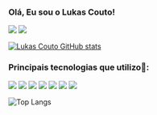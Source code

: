 ### Olá, Eu sou o Lukas Couto!
[![](https://img.shields.io/badge/website-000000?style=for-the-badge&logo=About.me&logoColor=white)](https://draft-lk.github.io/Portfolio.Lukas.github.io/)
[![](https://img.shields.io/badge/LinkedIn-0077B5?style=for-the-badge&logo=linkedin&logoColor=white)](https://www.linkedin.com/in/lukas-couto-30351a224/)

[![Lukas Couto GitHub stats](https://github-readme-stats.vercel.app/api?username=Draft-LK&show_icons=true&theme=tokyonight)](https://github.com/Draft-LK)

### Principais tecnologias que utilizo🔧: 

[![](https://img.shields.io/badge/HTML5-E34F26?style=for-the-badge&logo=html5&logoColor=white)](https://github.com/Draft-LK)
[![](https://img.shields.io/badge/CSS3-1572B6?style=for-the-badge&logo=css3&logoColor=white)](https://github.com/Draft-LK)
[![](https://img.shields.io/badge/JavaScript-F7DF1E?style=for-the-badge&logo=javascript&logoColor=black)](https://github.com/Draft-LK)
[![](https://img.shields.io/badge/React-20232A?style=for-the-badge&logo=react&logoColor=61DAFB)](https://github.com/Draft-LK)
[![](https://img.shields.io/badge/Sass-CC6699?style=for-the-badge&logo=sass&logoColor=white)](https://github.com/Draft-LK)
[![](https://img.shields.io/badge/Figma-F24E1E?style=for-the-badge&logo=figma&logoColor=white)](https://github.com/Draft-LK)
[![](https://img.shields.io/badge/GitHub-100000?style=for-the-badge&logo=github&logoColor=white)](https://github.com/Draft-LK)

![Top Langs](https://github-readme-stats.vercel.app/api/top-langs/?username=Draft-LK&layout=compact&theme=tokyonight)





